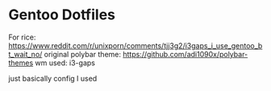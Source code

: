 # Gentoo Dotfiles
For rice: https://www.reddit.com/r/unixporn/comments/tjj3g2/i3gaps_i_use_gentoo_bt_wait_no/
original polybar theme: https://github.com/adi1090x/polybar-themes
wm used: i3-gaps

just basically config I used
